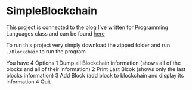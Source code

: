 # SimpleBlockchain
This project is connected to the blog I've written for Programming Languages class and can be found [here](https://github.com/nfergie/plblog)

To run this project very simply download the zipped folder and run `./Blockchain` to run the program

You have 4 Options
1 Dump all Blockchain information (shows all of the blocks and all of their information)
2 Print Last Blcok (shows only the last blocks information)
3 Add Block (add block to blockchain and display its information
4 Quit

